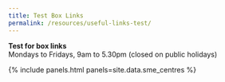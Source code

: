 ```yaml
---
title: Test Box Links
permalink: /resources/useful-links-test/
---
```


**Test for box links**
<br>Mondays to Fridays, 9am to 5.30pm (closed on public holidays)
<br>

{% include panels.html panels=site.data.sme_centres %}
